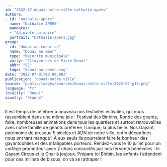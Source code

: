 ```yaml
---
id: "2022-07-douai-notre-ville-nathalie-apers"
authors:
- id: "nathalie-apers"
  name: "Nathalie APERS"
  mandates: 
  - "Adjointe au maire"
  portrait: "nathalie-apers.jpg"
group:
  id: "douai-au-coeur-se"
  name: "Douai au Cœur"
  type: "Majorité municipale"
  party: "Citoyen·nes de Vivre Douai"
  abbr: "SE"
  logo: "douai-au-coeur.svg"
date: "2022-07-01T00:00:00Z"
publication: "douai-notre-ville"
source: "public/images/sources/douai-notre-ville-2022-07-p15.png"
language: "fr"
locality: "Douai"
country: "France"
---
```


Il est temps de célébrer à nouveau nos festivités estivales, qui nous rassemblent dans une même joie : Festival des Binbins, Ronde des géants, foire, nombreuses animations dans tous les quartiers et surtout retrouvailles avec notre famille de géants préférée, l’unique, la plus belle. Nos Gayant, patrimoine de presque 5 siècles et ADN de notre ville, enfin déconfinés nous ont tant manqué ! À eux seuls ils pourraient faire le bonheur des gayantophiles et des infatigables porteurs. Rendez-vous le 10 juillet pour un cortège prometteur avec 2 chars concoctés par nos fervents bénévoles : le Gayant Circus et le Char à joujoux. Prépare toi Binbin, les enfants t’attendent pour des milliers de bisous, on va se rattraper !

